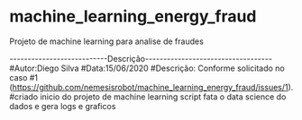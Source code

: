 # machine_learning_energy_fraud
Projeto de machine learning para analise de fraudes

---------------------------Descrição-----------------------------------
#Autor:Diego Silva
#Data:15/06/2020
#Descrição: Conforme solicitado no caso #1 (https://github.com/nemesisrobot/machine_learning_energy_fraud/issues/1).
#criado inicio do projeto de machine learning script fata o data science do dados e gera logs e graficos
